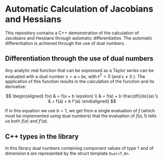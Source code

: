 # Automatic Calculation of Jacobians and Hessians

This repository contains a C++ demonstration of the calculation of
Jacobians and Hessians through automatic differentiation. The automatic
differentiation is achieved through the use of dual numbers.

## Differentiation through the use of dual numbers

Any analytic real function that can be expressed as a Taylor series can
be evaluated with a dual number $x = a + b \epsilon$, with
$\epsilon^2 = 0$ (and $\epsilon \ne 0$ ). The application of this
function results in the calculation of the function and its derivative:

$$
\begin{aligned}
f(x) & = f(a + b \epsilon) \\
     & = f(a) + b \frac{df}{dx}(a) \\
     & = f(a) + b f'(a)
\end{aligned}
$$

If in this equation we use $b=1$, we get from a single evaluation of $f$
(which must be implemented using dual numbers) that the evaluation of
$f(a,1)$ tells us both $f(a)$ and $f'(a)$.

## C++ types in the library

In this library dual numbers containing component values of type `T` and
of dimension `N` are represented by the struct template `Dual<T,N>`.
